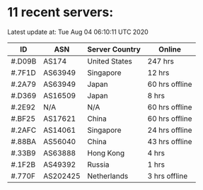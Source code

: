 # 11 recent servers:

Latest update at: Tue Aug 04 06:10:11 UTC 2020

| ID | ASN | Server Country | Online |
| -- | --- | -------------- | ------ |
| #.D09B | AS174 | United States | 247 hrs |
| #.7F1D | AS63949 | Singapore | 12 hrs |
| #.2A79 | AS63949 | Japan | 60 hrs offline |
| #.D369 | AS16509 | Japan | 8 hrs |
| #.2E92 | N/A | N/A | 60 hrs offline |
| #.BF25 | AS17621 | China | 60 hrs offline |
| #.2AFC | AS14061 | Singapore | 24 hrs offline |
| #.88BA | AS56040 | China | 43 hrs offline |
| #.33B9 | AS63888 | Hong Kong | 4 hrs |
| #.1F2B | AS49392 | Russia | 1 hrs |
| #.770F | AS202425 | Netherlands | 3 hrs offline |

